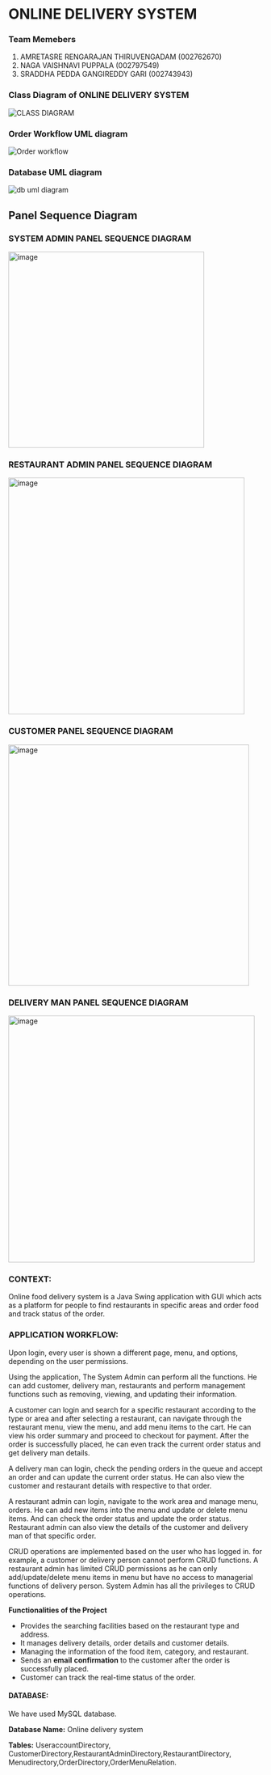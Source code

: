 # ONLINE DELIVERY SYSTEM

 ### Team Memebers ###
 1. AMRETASRE RENGARAJAN THIRUVENGADAM (002762670)
 2. NAGA VAISHNAVI PUPPALA (002797549)
 3. SRADDHA PEDDA GANGIREDDY GARI (002743943)


### Class Diagram of ONLINE DELIVERY SYSTEM
![CLASS DIAGRAM](https://user-images.githubusercontent.com/114785407/206961070-25584c0b-25af-4729-a1fd-3f2aab662142.jpeg)
 
### Order Workflow UML diagram
![Order workflow](https://user-images.githubusercontent.com/114785407/206961505-878aff3c-bfee-455e-942e-00b40edf353f.jpeg)

 
### Database UML diagram
![db uml diagram](https://user-images.githubusercontent.com/114785407/206961369-f12be633-658e-4f29-bb2b-8bf34b337a8d.jpeg)



## Panel Sequence Diagram ##

### SYSTEM ADMIN PANEL SEQUENCE DIAGRAM ###
<img width="388" alt="image" src="https://user-images.githubusercontent.com/113134320/206952821-843f929a-b11e-43e2-a9f9-89b5e6bea354.png">

### RESTAURANT ADMIN PANEL SEQUENCE DIAGRAM ###
<img width="468" alt="image" src="https://user-images.githubusercontent.com/113134320/206952891-abcdd611-cede-4406-894c-a6fbae0eb96f.png">

### CUSTOMER PANEL SEQUENCE DIAGRAM ###
<img width="477" alt="image" src="https://user-images.githubusercontent.com/113134320/206952964-38c44d79-aaed-4a8e-863b-556ac97fb08d.png">

### DELIVERY MAN PANEL SEQUENCE DIAGRAM ###
<img width="488" alt="image" src="https://user-images.githubusercontent.com/113134320/206953067-ef326078-ae39-473d-ac3a-262f2f19580a.png">




### CONTEXT: ###
Online food delivery system is a Java Swing application with GUI which acts as a platform for people to find restaurants in specific areas and order food and track status of the order.

### APPLICATION WORKFLOW: ###
Upon login, every user is shown a different page, menu, and options, depending on the user permissions. 


Using the application, The System Admin can perform all the functions. He can add customer, delivery man, restaurants and perform management functions such as removing, viewing, and updating their information.

A customer can login and search for a specific restaurant according to the type or area and after selecting a restaurant, can navigate through the restaurant menu, view the menu, and add menu items to the cart. He can view his order summary and proceed to checkout for payment. After the order is successfully placed, he can even track the current order status and get delivery man details.

A delivery man can login, check the pending orders in the queue and accept an order and can update the current order status. He can also view the customer and restaurant details with respective to that order.

A restaurant admin can login, navigate to the work area and manage menu, orders. He can add new items into the menu and update or delete menu items. And can check the order status and update the order status. Restaurant admin can also view the details of the customer and delivery man of that specific order.

CRUD operations are implemented based on the user who has logged in. for example, a customer or delivery person cannot perform CRUD functions. A restaurant admin has limited CRUD permissions as he can only add/update/delete menu items in menu but have no access to managerial functions of delivery person. System Admin has all the privileges to CRUD operations. 



**Functionalities of the Project**
-	Provides the searching facilities based on the restaurant type and address.
-	It manages delivery details, order details and customer details.
-	Managing the information of the food item, category, and restaurant.
-	Sends an **email** **confirmation** to the customer after the order is successfully placed.
-	Customer can track the real-time status of the order.


#### DATABASE: ####

We have used MySQL database.

**Database Name:** Online delivery system

**Tables:** UseraccountDirectory, CustomerDirectory,RestaurantAdminDirectory,RestaurantDirectory, Menudirectory,OrderDirectory,OrderMenuRelation.


